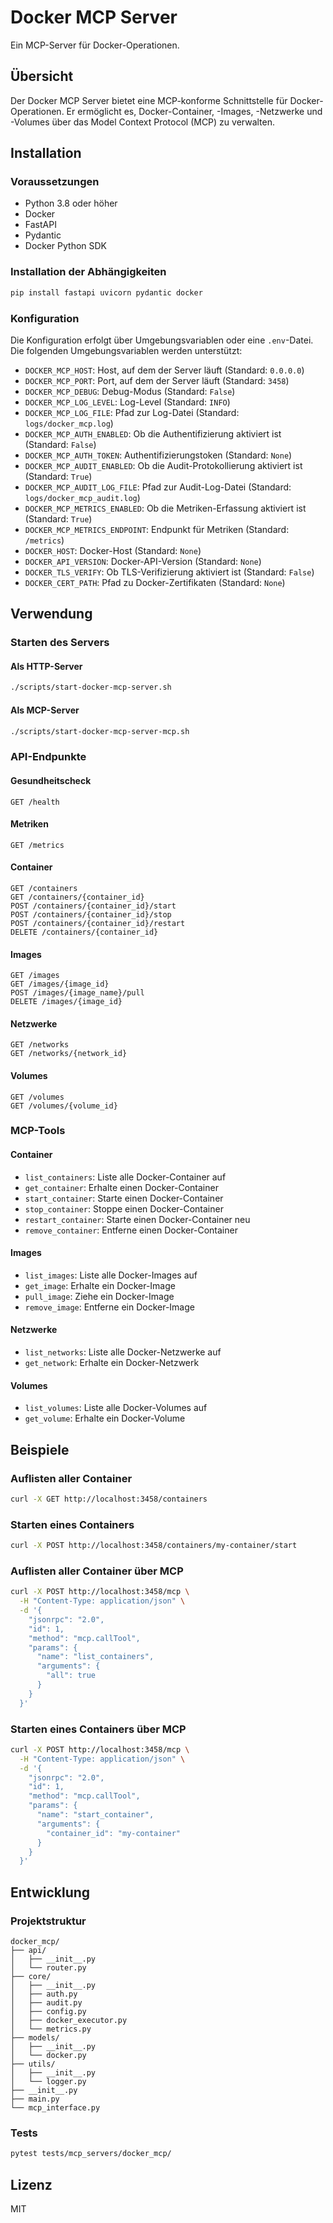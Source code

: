 # Docker MCP Server

Ein MCP-Server für Docker-Operationen.

## Übersicht

Der Docker MCP Server bietet eine MCP-konforme Schnittstelle für Docker-Operationen. Er ermöglicht es, Docker-Container, -Images, -Netzwerke und -Volumes über das Model Context Protocol (MCP) zu verwalten.

## Installation

### Voraussetzungen

- Python 3.8 oder höher
- Docker
- FastAPI
- Pydantic
- Docker Python SDK

### Installation der Abhängigkeiten

```bash
pip install fastapi uvicorn pydantic docker
```

### Konfiguration

Die Konfiguration erfolgt über Umgebungsvariablen oder eine `.env`-Datei. Die folgenden Umgebungsvariablen werden unterstützt:

- `DOCKER_MCP_HOST`: Host, auf dem der Server läuft (Standard: `0.0.0.0`)
- `DOCKER_MCP_PORT`: Port, auf dem der Server läuft (Standard: `3458`)
- `DOCKER_MCP_DEBUG`: Debug-Modus (Standard: `False`)
- `DOCKER_MCP_LOG_LEVEL`: Log-Level (Standard: `INFO`)
- `DOCKER_MCP_LOG_FILE`: Pfad zur Log-Datei (Standard: `logs/docker_mcp.log`)
- `DOCKER_MCP_AUTH_ENABLED`: Ob die Authentifizierung aktiviert ist (Standard: `False`)
- `DOCKER_MCP_AUTH_TOKEN`: Authentifizierungstoken (Standard: `None`)
- `DOCKER_MCP_AUDIT_ENABLED`: Ob die Audit-Protokollierung aktiviert ist (Standard: `True`)
- `DOCKER_MCP_AUDIT_LOG_FILE`: Pfad zur Audit-Log-Datei (Standard: `logs/docker_mcp_audit.log`)
- `DOCKER_MCP_METRICS_ENABLED`: Ob die Metriken-Erfassung aktiviert ist (Standard: `True`)
- `DOCKER_MCP_METRICS_ENDPOINT`: Endpunkt für Metriken (Standard: `/metrics`)
- `DOCKER_HOST`: Docker-Host (Standard: `None`)
- `DOCKER_API_VERSION`: Docker-API-Version (Standard: `None`)
- `DOCKER_TLS_VERIFY`: Ob TLS-Verifizierung aktiviert ist (Standard: `False`)
- `DOCKER_CERT_PATH`: Pfad zu Docker-Zertifikaten (Standard: `None`)

## Verwendung

### Starten des Servers

#### Als HTTP-Server

```bash
./scripts/start-docker-mcp-server.sh
```

#### Als MCP-Server

```bash
./scripts/start-docker-mcp-server-mcp.sh
```

### API-Endpunkte

#### Gesundheitscheck

```
GET /health
```

#### Metriken

```
GET /metrics
```

#### Container

```
GET /containers
GET /containers/{container_id}
POST /containers/{container_id}/start
POST /containers/{container_id}/stop
POST /containers/{container_id}/restart
DELETE /containers/{container_id}
```

#### Images

```
GET /images
GET /images/{image_id}
POST /images/{image_name}/pull
DELETE /images/{image_id}
```

#### Netzwerke

```
GET /networks
GET /networks/{network_id}
```

#### Volumes

```
GET /volumes
GET /volumes/{volume_id}
```

### MCP-Tools

#### Container

- `list_containers`: Liste alle Docker-Container auf
- `get_container`: Erhalte einen Docker-Container
- `start_container`: Starte einen Docker-Container
- `stop_container`: Stoppe einen Docker-Container
- `restart_container`: Starte einen Docker-Container neu
- `remove_container`: Entferne einen Docker-Container

#### Images

- `list_images`: Liste alle Docker-Images auf
- `get_image`: Erhalte ein Docker-Image
- `pull_image`: Ziehe ein Docker-Image
- `remove_image`: Entferne ein Docker-Image

#### Netzwerke

- `list_networks`: Liste alle Docker-Netzwerke auf
- `get_network`: Erhalte ein Docker-Netzwerk

#### Volumes

- `list_volumes`: Liste alle Docker-Volumes auf
- `get_volume`: Erhalte ein Docker-Volume

## Beispiele

### Auflisten aller Container

```bash
curl -X GET http://localhost:3458/containers
```

### Starten eines Containers

```bash
curl -X POST http://localhost:3458/containers/my-container/start
```

### Auflisten aller Container über MCP

```bash
curl -X POST http://localhost:3458/mcp \
  -H "Content-Type: application/json" \
  -d '{
    "jsonrpc": "2.0",
    "id": 1,
    "method": "mcp.callTool",
    "params": {
      "name": "list_containers",
      "arguments": {
        "all": true
      }
    }
  }'
```

### Starten eines Containers über MCP

```bash
curl -X POST http://localhost:3458/mcp \
  -H "Content-Type: application/json" \
  -d '{
    "jsonrpc": "2.0",
    "id": 1,
    "method": "mcp.callTool",
    "params": {
      "name": "start_container",
      "arguments": {
        "container_id": "my-container"
      }
    }
  }'
```

## Entwicklung

### Projektstruktur

```
docker_mcp/
├── api/
│   ├── __init__.py
│   └── router.py
├── core/
│   ├── __init__.py
│   ├── auth.py
│   ├── audit.py
│   ├── config.py
│   ├── docker_executor.py
│   └── metrics.py
├── models/
│   ├── __init__.py
│   └── docker.py
├── utils/
│   ├── __init__.py
│   └── logger.py
├── __init__.py
├── main.py
└── mcp_interface.py
```

### Tests

```bash
pytest tests/mcp_servers/docker_mcp/
```

## Lizenz

MIT